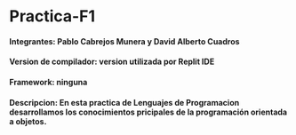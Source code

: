 # Practica-F1
#### Integrantes: Pablo Cabrejos Munera y David Alberto Cuadros
#### Version de compilador: version utilizada por Replit IDE
#### Framework: ninguna
#### Descripcion: En esta practica de Lenguajes de Programacion desarrollamos los conocimientos pricipales de la programación orientada a objetos.
